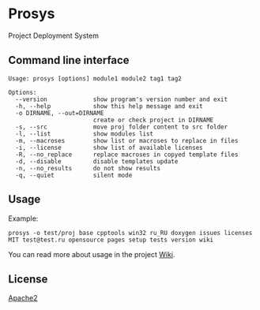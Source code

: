 # Prosys

Project Deployment System

## Command line interface

    Usage: prosys [options] module1 module2 tag1 tag2
    
    Options:
      --version             show program's version number and exit
      -h, --help            show this help message and exit
      -o DIRNAME, --out=DIRNAME
                            create or check project in DIRNAME
      -s, --src             move proj folder content to src folder
      -l, --list            show modules list
      -m, --macroses        show list or macroses to replace in files
      -i, --license         show list of available licenses
      -R, --no_replace      replace macroses in copyed template files
      -d, --disable         disable templates update
      -n, --no_results      do not show results
      -q, --quiet           silent mode

## Usage

Example:

    prosys -o test/proj base cpptools win32 ru_RU doxygen issues licenses MIT test@test.ru opensource pages setup tests version wiki

You can read more about usage in the project [Wiki](https://github.com/sigdev2/prosys/wiki).

## License

[Apache2](https://choosealicense.com/licenses/apache-2.0/)

